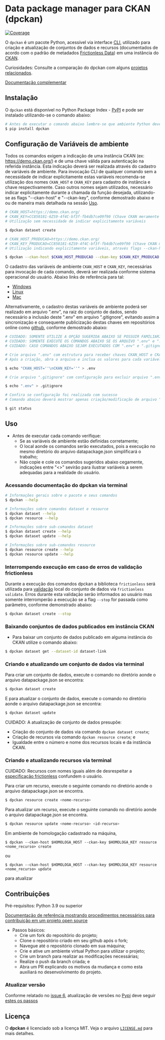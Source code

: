 # Data package manager para CKAN (dpckan)

[![Coverage](https://img.shields.io/codecov/c/github/transparencia-mg/dpckan/dev)](https://codecov.io/gh/transparencia-mg/dpckan)

O `dpckan` é um pacote Python, acessível via interface [CLI](https://pt.wikipedia.org/wiki/Interface_de_linha_de_comandos), utilizado para criação e atualização de conjuntos de dados e recursos (documentados de acordo com o padrão de metadados [Frictionless Data](https://frictionlessdata.io/)) em uma instância do [CKAN](https://ckan.org/).

Curiosidades: Consulte a comparação do dpckan com alguns [projetos relacionados](RELATED_PROJECTS.md).

[Documentação complementar](https://dpckan.readthedocs.io/en/latest/)

## Instalação

O `dpckan` está disponível no Python Package Index - [PyPI](https://pypi.org/project/dpckan/) e pode ser instalado utilizando-se o comando abaixo:

```bash
# Antes de executar o comando abaixo lembre-se que ambiente Python deverá estar ativo
$ pip install dpckan
```

## Configuração de Variáveis de ambiente

Todos os comandos exigem a indicação de uma instância CKAN (ex: https://demo.ckan.org/) e de uma chave válida para autenticação na referida instância. Esta indicação deverá ser realizada através do cadastro de variáveis de ambiente. Para invocação CLI de qualquer comando sem a necessidade de indicar explicitamente estas variáveis recomenda-se utilização dos nomes `CKAN_HOST` e `CKAN_KEY` para cadastro de instância e chave respectivamente. Caso outros nomes sejam utilizados, necessário indicar explicitamente durante a chamada da função desejada, utilizando-se as flags "--ckan-host" e "--ckan-key", conforme demostrado abaixo e ou de maneira mais detalhada na sessão [Uso](#uso).


```bash
# CKAN_HOST=https://demo.ckan.org/
# CKAN_KEY=CC850181-6ZS9-4f4C-bf3f-fb4db7ce09f90 (Chave CKAN meramente ilustrativa)
# Utilização sem necessidade de indicar explicitamente variáveis

$ dpckan dataset create
```

```bash
# CKAN_HOST_PRODUCAO=https://demo.ckan.org/
# CKAN_KEY_PRODUCAO=CC850181-6ZS9-4f4C-bf3f-fb4db7ce09f90 (Chave CKAN meramente ilustrativa)
# Utilização indicando explicitamente variáveis, através flags --ckan-host e --ckan-key

$ dpckan --ckan-host $CKAN_HOST_PRODUCAO --ckan-key $CKAN_KEY_PRODUCAO dataset create
```

O cadastro das variáveis de ambiente `CKAN_HOST` e `CKAN_KEY`, necessárias para invocação de cada comando, deverá ser realizada conforme sistema operacional do usuário. Abaixo links de referência para tal:

  * [Windows](https://professor-falken.com/pt/windows/como-configurar-la-ruta-y-las-variables-de-entorno-en-windows-10/)
  * [Linux](https://ricardo-reis.medium.com/vari%C3%A1veis-de-ambiente-no-linux-debian-f677d6ca94c)
  * [Mac](https://support.apple.com/pt-br/guide/terminal/apd382cc5fa-4f58-4449-b20a-41c53c006f8f/mac)


Alternativamente, o cadastro destas variáveis de ambiente poderá ser realizado em arquivo ".env", na raiz do conjunto de dados, sendo necessário a inclusão deste ".env" em arquivo ".gitignore", evitando assim a sincronização e consequente publicização destas chaves em repositórios online como [github](https://github.com/), conforme demostrado abaixo:


```bash
# CUIDADO: SOMENTE UTILIZE A OPÇÃO SUGERIDA ABAIXO SE POSSUIR FAMILIARIDADE COM O ASSUNTO, EVITANDO ASSIM PROBLEMAS COM ACESSO DE TERCEIROS NÃO AUTORIZADOS EM SUA INSTÂNCIA CKAN
# CUIDADO: SOMENTE EXECUTE OS COMANDOS ABAIXO SE OS ARQUIVO ".env" e ".gitignore" NÃO EXISTIREM NA RAIZ DO CONJUNTO DE DADOS
# CUIDADO: CASO COMANDOS ABAIXO SEJAM EXECUTADOS COM ".env" e ".gitignore" EXISTENTES TODO CONTEÚDO DOS MESMOS SERÁ APAGADO

# Crie arquivo ".env" com estrutura para receber chaves CKAN_HOST e CKAN_KEY
# Após a criação, abra o arquivo e inclua os valores para cada variável

$ echo "CKAN_HOST=''\nCKAN_KEY=''" > .env
```
```bash
# Crie arquivo ".gitignore" com configuração para excluir arquivo ".env" do controle de versão git

$ echo ".env" > .gitignore
```
```bash
# Confira se configuração foi realizada com sucesso
# Comando abaixo deverá mostrar apenas criação/modificação de arquivo ".gitignore", não sendo apresentado nada para arquivo ".env"

$ git status
```

## Uso

- Antes de executar cada comando verifique:
    - Se as variáveis de ambiente estão definidas corretamente;
    - O local aonde os comandos serão executados, pois a execução no mesmo diretório do arquivo datapackage.json simplificará o trabalho;
    - Não copie e cole os comandos sugeridos abaixo cegamente, indicações entre "<>" sevirão para ilustrar variáveis a serem adequadas para a realidade do usuário.


### Acessando documentação do dpckan via terminal

```bash
# Informações gerais sobre o pacote e seus comandos
$ dpckan --help

# Informações sobre comandos dataset e resource
$ dpckan dataset --help
$ dpckan resource --help

# Informações sobre sub-comandos dataset
$ dpckan dataset create --help
$ dpckan dataset update --help

# Informações sobre sub-comandos resource
$ dpckan resource create --help
$ dpckan resource update --help
```

### Interrompendo execução em caso de erros de validação frictionless

Durante a execução dos comandos dpckan a biblioteca `frictionless` será utilizada para [validação](https://framework.frictionlessdata.io/docs/guides/validation-guide) local do conjunto de dados via `frictionless validate`. Erros durante esta validação serão informados ao usuário mas somente interromperão a execução se a flag `--stop` for passada como parâmetro, conforme demonstrado abaixo:

```bash
$ dpckan dataset create --stop
```
### Baixando conjuntos de dados publicados em instância CKAN

- Para baixar um conjunto de dados publicado em alguma instância do CKAN utilize o comando abaixo:

```bash
$ dpckan dataset get --dataset-id dataset-link
```

### Criando e atualizando um conjunto de dados via terminal

Para criar um conjunto de dados, execute o comando no diretório aonde o arquivo datapackage.json se encontra:

```bash
$ dpckan dataset create
```

E para atualizar o conjunto de dados, execute o comando no diretório aonde o arquivo datapackage.json se encontra:

```bash
$ dpckan dataset update
```

CUIDADO: A atualização de conjunto de dados presupõe:

* Criação do conjunto de dados via comando `dpckan dataset create`;
* Criação de recursos via comando `dpckan resource create`; e
* Igualdade entre o número e nome dos recursos locais e da instância CKAN.

### Criando e atualizando recursos via terminal

CUIDADO: Recursos com nomes iguais além de desrespeitar a [especificação frictionless](https://specs.frictionlessdata.io/data-resource/#metadata-properties) confundem o usuário.

Para criar um recurso, execute o seguinte comando no diretório aonde o arquivo datapackage.json se encontra.

```bash
$ dpckan resource create <nome-recurso>
```

Para atualizar um recurso, execute o seguinte comando no diretório aonde o arquivo datapackage.json se encontra.

```bash
$ dpckan resource update <nome-recurso> <id-recurso>
```

Em ambiente de homologação cadastrado na máquina,

````
$ dpckan --ckan-host $HOMOLOGA_HOST --ckan-key $HOMOLOGA_KEY resource <nome_recurso> create
````
ou 
````
$ dpckan --ckan-host $HOMOLOGA_HOST --ckan-key $HOMOLOGA_KEY resource <nome_recurso> update
````
para atualizar

## Contribuições

Pré-requisitos: Python 3.9 ou superior

[Documentação de referência mostrando procedimentos necessários para contribuição em um projeto open source](https://www.dataschool.io/how-to-contribute-on-github/)

- Passos básicos:
    - Crie um fork do repositório do projeto;
    - Clone o repositório criado em seu github após o fork;
    - Navegue até o repositório clonado em sua máquina;
    - Crie e ative um ambiente virtual Python para utilizar o projeto;
    - Crie um branch para realizar as modificações necessárias;
    - Realize o push da branch criada; e
    - Abra um PR explicando os motivos da mudança e como esta auxiliará no desenvolvimento do projeto.

### Atualizar versão

Conforme relatado no [issue 6](https://github.com/dados-mg/dpkgckanmg/issues/6), atualização de versões no [Pypi](https://pypi.org/) deve seguir [estes os passos](https://github.com/dados-mg/dpckan/issues/6#issuecomment-851678297)

## Licença

O **dpckan** é licenciado sob a licença MIT.
Veja o arquivo [`LICENSE.md`](LICENSE.md) para mais detalhes.

